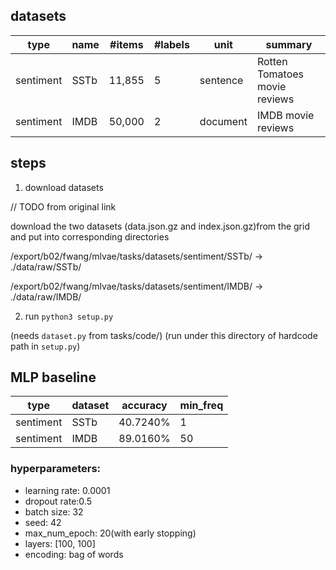 ## datasets

type|name|#items|#labels|unit|summary
---|---|---|---|---|---
sentiment|SSTb|11,855|5|sentence|Rotten Tomatoes movie reviews
sentiment|IMDB|50,000|2|document|IMDB movie reviews

## steps

1. download datasets

// TODO from original link

download the two datasets (data.json.gz and index.json.gz)from the grid and put into corresponding directories

/export/b02/fwang/mlvae/tasks/datasets/sentiment/SSTb/ -> ./data/raw/SSTb/

/export/b02/fwang/mlvae/tasks/datasets/sentiment/IMDB/ -> ./data/raw/IMDB/

2. run
`python3 setup.py`

(needs `dataset.py` from tasks/code/)
(run under this directory of hardcode path in `setup.py`)

## MLP baseline
type|dataset|accuracy|min_freq
---|---|---|---
sentiment|SSTb|40.7240%|1
sentiment|IMDB|89.0160%|50

### hyperparameters:
- learning rate: 0.0001
- dropout rate:0.5
- batch size: 32
- seed: 42
- max_num_epoch: 20(with early stopping)
- layers: [100, 100]
- encoding: bag of words

